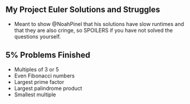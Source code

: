 ## My Project Euler Solutions and Struggles
- Meant to show @NoahPinel that his solutions have slow runtimes and that they are also cringe, so SPOILERS if you have not solved the questions yourself.

## 5% Problems Finished
- Multiples of 3 or 5
- Even Fibonacci numbers
- Largest prime factor
- Largest palindrome product
- Smallest multiple